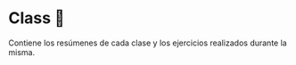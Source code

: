 # Class :school:
Contiene los resúmenes de cada clase y los ejercicios realizados durante la misma. 